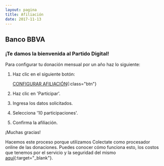 ```yaml
---
layout: pagina
title: Afiliación
date: 2017-11-13
---
```


## Banco BBVA

### ¡Te damos la bienvenida al Partido Digital!

Para configurar tu donación mensual por un año haz lo siguiente:

1. Haz clic en el siguiente botón:

    [CONFIGURAR AFILIACIÓN](https://colectate.com.uy/colecta/participar.php?ID=10236){:class="btn"}

2. Haz clic en 'Participar'.
3. Ingresa los datos solicitados.
4. Selecciona '10 participaciones'.
5. Confirma la afiliación.

¡Muchas gracias!

Hacemos este proceso porque utilizamos Colectate como procesador online de las donaciones.
Puedes conocer cómo funciona esto, los costos que tenemos por el servicio y la seguridad del mismo [aquí](https://colectate.com.uy/generales/comoFunciona.php){:target="_blank"}.